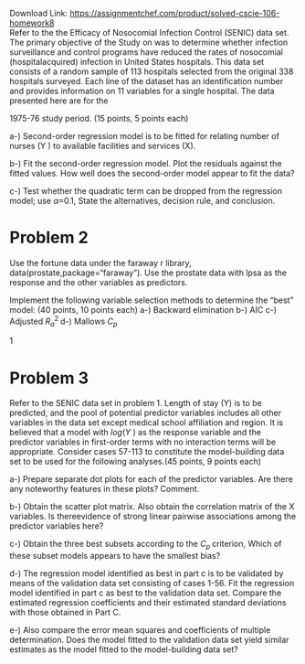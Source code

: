 Download Link: https://assignmentchef.com/product/solved-cscie-106-homework8
<br>
Refer to the the Efficacy of Nosocomial Infection Control (SENIC) data set. The primary objective of the Study on was to determine whether infection surveillance and control programs have reduced the rates of nosocomial (hospitalacquired) infection in United States hospitals. This data set consists of a random sample of 113 hospitals selected from the original 338 hospitals surveyed. Each line of the dataset has an identification number and provides information on 11 variables for a single hospital. The data presented here are for the

1975-76 study period. (15 points, 5 points each)

a-) Second-order regression model is to be fitted for relating number of nurses (Y ) to available facilities and services (X).

b-) Fit the second-order regression model. Plot the residuals against the fitted values. How well does the second-order model appear to fit the data?

c-) Test whether the quadratic term can be dropped from the regression model; use <em>α</em>=0.1, State the alternatives, decision rule, and conclusion.

<h1>Problem 2</h1>

Use the fortune data under the faraway r library, data(prostate,package=“faraway”). Use the prostate data with lpsa as the response and the other variables as predictors.

Implement the following variable selection methods to determine the “best” model: (40 points, 10 points each) a-) Backward elimination b-) AIC c-) Adjusted <em>R<sub>a</sub></em><sup>2 </sup>d-) Mallows <em>C<sub>p</sub></em>

1

<h1>Problem 3</h1>

Refer to the SENIC data set in problem 1. Length of stay (Y) is to be predicted, and the pool of potential predictor variables includes all other variables in the data set except medical school affiliation and region. It is believed that a model with <em>log</em>(<em>Y </em>) as the response variable and the predictor variables in first-order terms with no interaction terms will be appropriate. Consider cases 57-113 to constitute the model-building data set to be used for the following analyses.(45 points, 9 points each)

a-) Prepare separate dot plots for each of the predictor variables. Are there any noteworthy features in these plots? Comment.

b-) Obtain the scatter plot matrix. Also obtain the correlation matrix of the X variables. Is thereevidence of strong linear pairwise associations among the predictor variables here?

c-) Obtain the three best subsets according to the <em>C<sub>p </sub></em>criterion, Which of these subset models appears to have the smallest bias?

d-) The regression model identified as best in part c is to be validated by means of the validation data set consisting of cases 1-56. Fit the regression model identified in part c as best to the validation data set. Compare the estimated regression coefficients and their estimated standard deviations with those obtained in Part C.

e-) Also compare the error mean squares and coefficients of multiple determination. Does the model fitted to the validation data set yield similar estimates as the model fitted to the model-building data set?
